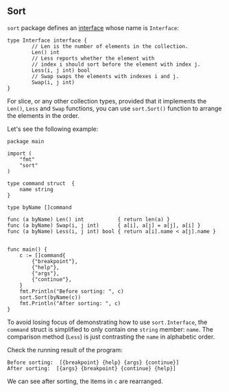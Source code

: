 Sort
----
`sort` package defines an [interface](https://golang.org/pkg/sort/#Interface) whose name is `Interface`:  

	type Interface interface {  
	        // Len is the number of elements in the collection.  
	        Len() int  
	        // Less reports whether the element with  
	        // index i should sort before the element with index j.  
	        Less(i, j int) bool  
	        // Swap swaps the elements with indexes i and j.  
	        Swap(i, j int)  
	}

For slice, or any other collection types, provided that it implements the `Len()`, `Less` and `Swap` functions, you can use `sort.Sort()` function to arrange the elements in the order.  

Let's see the following example:  

	package main
	
	import (
		"fmt"
		"sort"
	)
	
	type command struct  {
		name string
	}
	
	type byName []command
	
	func (a byName) Len() int           { return len(a) }
	func (a byName) Swap(i, j int)      { a[i], a[j] = a[j], a[i] }
	func (a byName) Less(i, j int) bool { return a[i].name < a[j].name }
	
	
	func main() {
		c := []command{
			{"breakpoint"},
			{"help"},
			{"args"},
			{"continue"},
		}
		fmt.Println("Before sorting: ", c)
		sort.Sort(byName(c))
		fmt.Println("After sorting: ", c)
	}

To avoid losing focus of demonstrating how to use `sort.Interface`, the `command` struct is simplified to only contain one `string` member: `name`. The comparison method (`Less`) is just contrasting the `name` in alphabetic order.  

Check the running result of the program:  

	Before sorting:  [{breakpoint} {help} {args} {continue}]
	After sorting:  [{args} {breakpoint} {continue} {help}]

We can see after sorting, the items in `c` are rearranged.